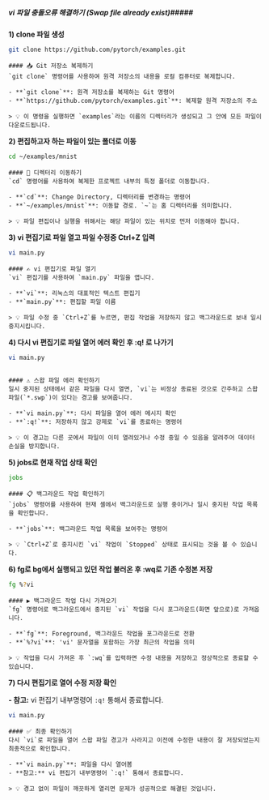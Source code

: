 ##### vi 파일 충돌오류 해결하기 (Swap file already exist)#####

**1) clone 파일 생성**

```bash
git clone https://github.com/pytorch/examples.git
```
```desc
#### 📥 Git 저장소 복제하기
`git clone` 명령어를 사용하여 원격 저장소의 내용을 로컬 컴퓨터로 복제합니다.

- **`git clone`**: 원격 저장소를 복제하는 Git 명령어
- **`https://github.com/pytorch/examples.git`**: 복제할 원격 저장소의 주소

> 💡 이 명령을 실행하면 `examples`라는 이름의 디렉터리가 생성되고 그 안에 모든 파일이 다운로드됩니다.
```

**2) 편집하고자 하는 파일이 있는 폴더로 이동**


```bash
cd ~/examples/mnist
```
```desc
#### 📁 디렉터리 이동하기
`cd` 명령어를 사용하여 복제한 프로젝트 내부의 특정 폴더로 이동합니다.

- **`cd`**: Change Directory, 디렉터리를 변경하는 명령어
- **`~/examples/mnist`**: 이동할 경로. `~`는 홈 디렉터리를 의미합니다.

> 💡 파일 편집이나 실행을 위해서는 해당 파일이 있는 위치로 먼저 이동해야 합니다.
```


**3) vi 편집기로 파일 열고 파일 수정중 Ctrl+Z 입력**

```bash
vi main.py
```
```desc
#### ✍️ vi 편집기로 파일 열기
`vi` 편집기를 사용하여 `main.py` 파일을 엽니다.

- **`vi`**: 리눅스의 대표적인 텍스트 편집기
- **`main.py`**: 편집할 파일 이름

> 💡 파일 수정 중 `Ctrl+Z`를 누르면, 편집 작업을 저장하지 않고 백그라운드로 보내 일시 중지시킵니다.
```

**4) 다시 vi 편집기로 파일 열어 에러 확인 후 :q! 로 나가기**
```bash
vi main.py
```
```no-err-check
```
```desc
#### ⚠️ 스왑 파일 에러 확인하기
일시 중지된 상태에서 같은 파일을 다시 열면, `vi`는 비정상 종료된 것으로 간주하고 스왑 파일(`*.swp`)이 있다는 경고를 보여줍니다.

- **`vi main.py`**: 다시 파일을 열어 에러 메시지 확인
- **`:q!`**: 저장하지 않고 강제로 `vi`를 종료하는 명령어

> 💡 이 경고는 다른 곳에서 파일이 이미 열려있거나 수정 중일 수 있음을 알려주어 데이터 손실을 방지합니다.
```

**5) jobs로 현재 작업 상태 확인**

```bash
jobs
```
```desc
#### 📋 백그라운드 작업 확인하기
`jobs` 명령어를 사용하여 현재 셸에서 백그라운드로 실행 중이거나 일시 중지된 작업 목록을 확인합니다.

- **`jobs`**: 백그라운드 작업 목록을 보여주는 명령어

> 💡 `Ctrl+Z`로 중지시킨 `vi` 작업이 `Stopped` 상태로 표시되는 것을 볼 수 있습니다.
```


**6) fg로 bg에서 실행되고 있던 작업 불러온 후 :wq로 기존 수정본 저장**

```bash
fg %?vi
```
```desc
#### ▶️ 백그라운드 작업 다시 가져오기
`fg` 명령어로 백그라운드에서 중지된 `vi` 작업을 다시 포그라운드(화면 앞으로)로 가져옵니다.

- **`fg`**: Foreground, 백그라운드 작업을 포그라운드로 전환
- **`%?vi`**: 'vi' 문자열을 포함하는 가장 최근의 작업을 의미

> 💡 작업을 다시 가져온 후 `:wq`를 입력하면 수정 내용을 저장하고 정상적으로 종료할 수 있습니다.
```

**7) 다시 편집기로 열어 수정 저장 확인**

**- 참고:** vi 편집기 내부명령어 `:q!` 통해서 종료합니다.

```bash
vi main.py
```
```desc
#### ✅ 최종 확인하기
다시 `vi`로 파일을 열어 스왑 파일 경고가 사라지고 이전에 수정한 내용이 잘 저장되었는지 최종적으로 확인합니다.

- **`vi main.py`**: 파일을 다시 열어봄
- **참고:** vi 편집기 내부명령어 `:q!` 통해서 종료합니다.

> 💡 경고 없이 파일이 깨끗하게 열리면 문제가 성공적으로 해결된 것입니다.
```
